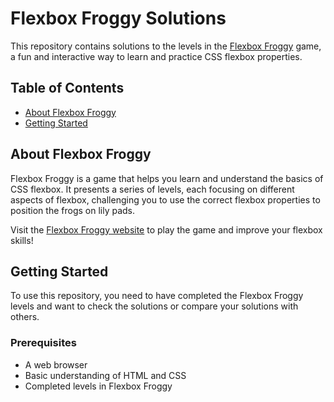 
# Flexbox Froggy Solutions


This repository contains solutions to the levels in the [Flexbox Froggy](https://flexboxfroggy.com/) game, a fun and interactive way to learn and practice CSS flexbox properties.

## Table of Contents

- [About Flexbox Froggy](#about-flexbox-froggy)
- [Getting Started](#getting-started)

## About Flexbox Froggy

Flexbox Froggy is a game that helps you learn and understand the basics of CSS flexbox. It presents a series of levels, each focusing on different aspects of flexbox, challenging you to use the correct flexbox properties to position the frogs on lily pads.

Visit the [Flexbox Froggy website](https://flexboxfroggy.com/) to play the game and improve your flexbox skills!

## Getting Started

To use this repository, you need to have completed the Flexbox Froggy levels and want to check the solutions or compare your solutions with others.

### Prerequisites

- A web browser
- Basic understanding of HTML and CSS
- Completed levels in Flexbox Froggy
